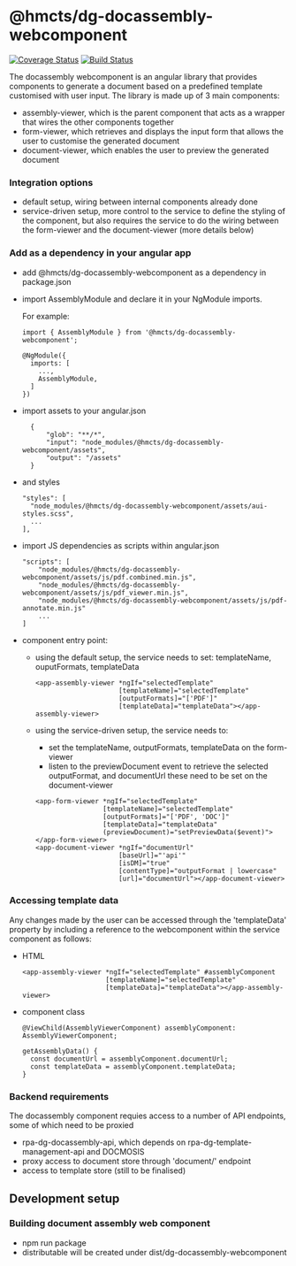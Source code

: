 # @hmcts/dg-docassembly-webcomponent 
[![Coverage Status](https://coveralls.io/repos/github/hmcts/dg-docassembly-webcomponent/badge.svg?branch=master)](https://coveralls.io/github/hmcts/dg-docassembly-webcomponent?branch=upload-npm-in-pipeline)
[![Build Status](https://travis-ci.com/hmcts/dg-docassembly-webcomponent.svg?branch=master)](https://travis-ci.com/hmcts/dg-docassembly-webcomponent)

The docassembly webcomponent is an angular library that provides components to generate a document based on a predefined template customised with user input.
The library is made up of 3 main components:
- assembly-viewer, which is the parent component that acts as a wrapper that wires the other components together
- form-viewer, which retrieves and displays the input form that allows the user to customise the generated document
- document-viewer, which enables the user to preview the generated document

### Integration options
- default setup, wiring between internal components already done
- service-driven setup, more control to the service to define the styling of the component, but also requires the service
  to do the wiring between the form-viewer and the document-viewer (more details below) 

### Add as a dependency in your angular app
- add @hmcts/dg-docassembly-webcomponent as a dependency in package.json
- import AssemblyModule and declare it in your NgModule imports.

  For example:
  ```
  import { AssemblyModule } from '@hmcts/dg-docassembly-webcomponent';

  @NgModule({
    imports: [
      ...,
      AssemblyModule,
    ]
  })
  ```
- import assets to your angular.json
  ```
    {
        "glob": "**/*",
        "input": "node_modules/@hmcts/dg-docassembly-webcomponent/assets",
        "output": "/assets"
    }
  ```
- and styles
  ```
  "styles": [
    "node_modules/@hmcts/dg-docassembly-webcomponent/assets/aui-styles.scss",
    ...
  ],
  ```
- import JS dependencies as scripts within angular.json
  ```
  "scripts": [
      "node_modules/@hmcts/dg-docassembly-webcomponent/assets/js/pdf.combined.min.js",
      "node_modules/@hmcts/dg-docassembly-webcomponent/assets/js/pdf_viewer.min.js",
      "node_modules/@hmcts/dg-docassembly-webcomponent/assets/js/pdf-annotate.min.js"
      ...
  ]
  ```
- component entry point:

  - using the default setup, the service needs to set: templateName, ouputFormats, templateData 
    ```
    <app-assembly-viewer *ngIf="selectedTemplate"
                         [templateName]="selectedTemplate"
                         [outputFormats]="['PDF']"
                         [templateData]="templateData"></app-assembly-viewer>
    ```
  
  - using the service-driven setup, the service needs to:
    - set the templateName, outputFormats, templateData on the form-viewer
    - listen to the previewDocument event to retrieve the selected outputFormat, and documentUrl
      these need to be set on the document-viewer
    ```
    <app-form-viewer *ngIf="selectedTemplate"
                     [templateName]="selectedTemplate"
                     [outputFormats]="['PDF', 'DOC']"
                     [templateData]="templateData"
                     (previewDocument)="setPreviewData($event)"></app-form-viewer>
    <app-document-viewer *ngIf="documentUrl"
                         [baseUrl]="'api'"
                         [isDM]="true"
                         [contentType]="outputFormat | lowercase"
                         [url]="documentUrl"></app-document-viewer>
    ```  
### Accessing template data
Any changes made by the user can be accessed through the 'templateData' property by including a reference to the webcomponent within the service component as follows:
- HTML
  ```
  <app-assembly-viewer *ngIf="selectedTemplate" #assemblyComponent
                       [templateName]="selectedTemplate"
                       [templateData]="templateData"></app-assembly-viewer>
  ```
- component class
  ```
  @ViewChild(AssemblyViewerComponent) assemblyComponent: AssemblyViewerComponent;
  
  getAssemblyData() {
    const documentUrl = assemblyComponent.documentUrl;
    const templateData = assemblyComponent.templateData;
  }
  ```
### Backend requirements
The docassembly component requies access to a number of API endpoints, some of which need to be proxied
- rpa-dg-docassembly-api, which depends on rpa-dg-template-management-api and DOCMOSIS
- proxy access to document store through 'document/' endpoint
- access to template store (still to be finalised)


## Development setup

### Building document assembly web component
- npm run package
- distributable will be created under dist/dg-docassembly-webcomponent
